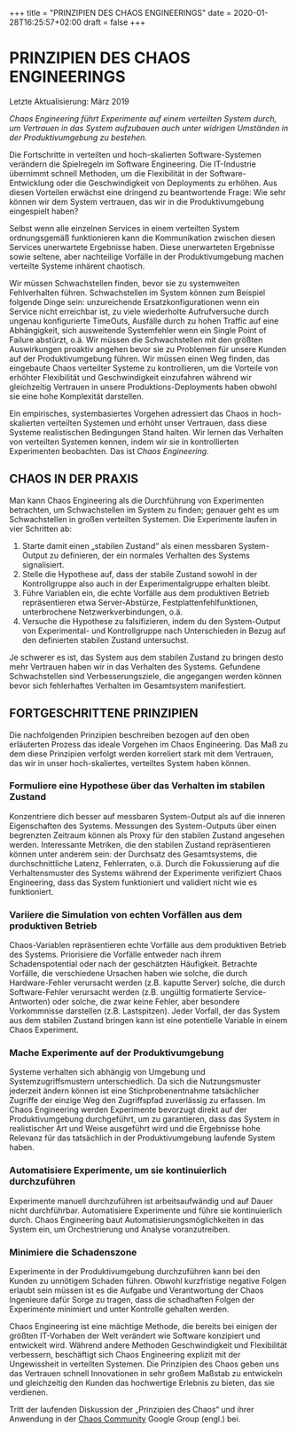 +++
title = "PRINZIPIEN DES CHAOS ENGINEERINGS"
date = 2020-01-28T16:25:57+02:00
draft = false
+++

# PRINZIPIEN DES CHAOS ENGINEERINGS
Letzte Aktualisierung: März 2019

*Chaos Engineering führt Experimente auf einem verteilten System durch, um Vertrauen in das System aufzubauen auch unter widrigen Umständen in der Produktivumgebung zu bestehen.*

Die Fortschritte in verteilten und hoch-skalierten Software-Systemen verändern die Spielregeln im Software Engineering. Die IT-Industrie übernimmt schnell Methoden, um die Flexibilität in der Software-Entwicklung oder die Geschwindigkeit von Deployments zu erhöhen. Aus diesen Vorteilen erwächst eine dringend zu beantwortende Frage: Wie sehr können wir dem System vertrauen, das wir in die Produktivumgebung eingespielt haben?

Selbst wenn alle einzelnen Services in einem verteilten System ordnungsgemäß funktionieren kann die Kommunikation zwischen diesen Services unerwartete Ergebnisse haben. Diese unerwarteten Ergebnisse sowie seltene, aber nachteilige Vorfälle in der Produktivumgebung machen verteilte Systeme inhärent chaotisch.

Wir müssen Schwachstellen finden, bevor sie zu systemweiten Fehlverhalten führen. Schwachstellen im System können zum Beispiel folgende Dinge sein: unzureichende Ersatzkonfigurationen wenn ein Service nicht erreichbar ist, zu viele wiederholte Aufrufversuche durch ungenau konfigurierte TimeOuts, Ausfälle durch zu hohen Traffic auf eine Abhängigkeit, sich ausweitende Systemfehler wenn ein Single Point of Failure abstürzt, o.ä. Wir müssen die Schwachstellen mit den größten Auswirkungen proaktiv angehen bevor sie zu Problemen für unsere Kunden auf der Produktivumgebung führen. Wir müssen einen Weg finden, das eingebaute Chaos verteilter Systeme zu kontrollieren, um die Vorteile von erhöhter Flexibilität und Geschwindigkeit einzufahren während wir gleichzeitig Vertrauen in unsere Produktions-Deployments haben obwohl sie eine hohe Komplexität darstellen.

Ein empirisches, systembasiertes Vorgehen adressiert das Chaos in hoch-skalierten verteilten Systemen und erhöht unser Vertrauen, dass diese Systeme realistischen Bedingungen Stand halten. Wir lernen das Verhalten von verteilten Systemen kennen, indem wir sie in kontrollierten Experimenten beobachten. Das ist *Chaos Engineering*.

## CHAOS IN DER PRAXIS

Man kann Chaos Engineering als die Durchführung von Experimenten betrachten, um Schwachstellen im System zu finden; genauer geht es um Schwachstellen in großen verteilten Systemen. Die Experimente laufen in vier Schritten ab:

1. Starte damit einen „stabilen Zustand“ als einen messbaren System-Output zu definieren, der ein normales Verhalten des Systems signalisiert.
2. Stelle die Hypothese auf, dass der stabile Zustand sowohl in der Kontrollgruppe also auch in der Experimentalgruppe erhalten bleibt.
3. Führe Variablen ein, die echte Vorfälle aus dem produktiven Betrieb repräsentieren etwa Server-Abstürze, Festplattenfehlfunktionen, unterbrochene Netzwerkverbindungen, o.ä.
4. Versuche die Hypothese zu falsifizieren, indem du den System-Output von Experimental- und Kontrollgruppe nach Unterschieden in Bezug auf den definierten stabilen Zustand untersuchst.

Je schwerer es ist, das System aus dem stabilen Zustand zu bringen desto mehr Vertrauen haben wir in das Verhalten des Systems. Gefundene Schwachstellen sind Verbesserungsziele, die angegangen werden können bevor sich fehlerhaftes Verhalten im Gesamtsystem manifestiert.

## FORTGESCHRITTENE PRINZIPIEN 

Die nachfolgenden Prinzipien beschreiben bezogen auf den oben erläuterten Prozess das ideale Vorgehen im Chaos Engineering. Das Maß zu dem diese Prinzipien verfolgt werden korreliert stark mit dem Vertrauen, das wir in unser hoch-skaliertes, verteiltes System haben können.

### Formuliere eine Hypothese über das Verhalten im stabilen Zustand 

Konzentriere dich besser auf messbaren System-Output als auf die inneren Eigenschaften des Systems. Messungen des System-Outputs über einen begrenzten Zeitraum können als Proxy für den stabilen Zustand angesehen werden. Interessante Metriken, die den stabilen Zustand repräsentieren können unter anderem sein: der Durchsatz des Gesamtsystems, die durchschnittliche Latenz, Fehlerraten, o.ä.
Durch die Fokussierung auf die Verhaltensmuster des Systems während der Experimente verifiziert Chaos Engineering, dass das System funktioniert und validiert nicht wie es funktioniert.

### Variiere die Simulation von echten Vorfällen aus dem produktiven Betrieb 

Chaos-Variablen repräsentieren echte Vorfälle aus dem produktiven Betrieb des Systems. Priorisiere die Vorfälle entweder nach ihrem Schadenspotential oder nach der geschätzten Häufigkeit. Betrachte Vorfälle, die verschiedene Ursachen haben wie solche, die durch Hardware-Fehler verursacht werden (z.B. kaputte Server) solche, die durch Software-Fehler verursacht werden (z.B. ungültig formatierte Service-Antworten) oder solche, die zwar keine Fehler, aber besondere Vorkommnisse darstellen (z.B. Lastspitzen).  Jeder Vorfall, der das System aus dem stabilen Zustand bringen kann ist eine potentielle Variable in einem Chaos Experiment.

### Mache Experimente auf der Produktivumgebung

Systeme verhalten sich abhängig von Umgebung und Systemzugriffsmustern unterschiedlich. Da sich die Nutzungsmuster jederzeit ändern können ist eine Stichprobenentnahme tatsächlicher Zugriffe der einzige Weg den Zugriffspfad zuverlässig zu erfassen.  Im Chaos Engineering werden Experimente bevorzugt direkt auf der Produktivumgebung durchgeführt, um zu garantieren, dass das System in realistischer Art und Weise ausgeführt wird und die Ergebnisse hohe Relevanz für das tatsächlich in der Produktivumgebung laufende System haben.

### Automatisiere Experimente, um sie kontinuierlich durchzuführen 

Experimente manuell durchzuführen ist arbeitsaufwändig und auf Dauer nicht durchführbar. Automatisiere Experimente und führe sie kontinuierlich durch. Chaos Engineering baut Automatisierungsmöglichkeiten in das System ein, um Orchestrierung und Analyse voranzutreiben.

### Minimiere die Schadenszone 

Experimente in der Produktivumgebung durchzuführen kann bei den Kunden zu unnötigem Schaden führen. Obwohl kurzfristige negative Folgen erlaubt sein müssen ist es die Aufgabe und Verantwortung der Chaos Ingenieure dafür Sorge zu tragen, dass die schadhaften Folgen der Experimente minimiert und unter Kontrolle gehalten werden.

Chaos Engineering ist eine mächtige Methode, die bereits bei einigen der größten IT-Vorhaben der Welt verändert wie Software konzipiert und entwickelt wird. Während andere Methoden Geschwindigkeit und Flexibilität verbessern, beschäftigt sich Chaos Engineering explizit mit der Ungewissheit in verteilten Systemen. Die Prinzipien des Chaos geben uns das Vertrauen schnell Innovationen in sehr großem Maßstab zu entwickeln und gleichzeitig den Kunden das hochwertige Erlebnis zu bieten, das sie verdienen.

Tritt der laufenden Diskussion der „Prinzipien des Chaos“ und ihrer Anwendung in der [Chaos Community](https://groups.google.com/forum/#!forum/chaos-community) Google Group (engl.) bei.
